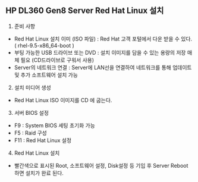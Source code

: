 ## HP DL360 Gen8 Server Red Hat Linux 설치 
1. 준비 사항 
- Red Hat Linux 설치 이미 (ISO 파일) : Red Hat 고객 포털에서 다운 받을 수 있다. ( rhel-9.5-x86_64-boot )
- 부팅 가능한 USB 드라이브 또는 DVD : 설치 이미지를 담을 수 있는 용량의 저장 매체 필요 (CD드라이브로 구워서 사용)
- Server의 네트워크 연결 : Server에 LAN선을 연결하여 네트워크를 통해 업데이트 및 추가 소프트웨어 설치 가능 

2. 설치 미디어 생성 
- Red Hat Linux ISO 이미지를 CD 에 굽는다. 

3. 서버 BIOS 설정 
- F9 : System BIOS 세팅 초기화 가능 
- F5 : Raid 구성
- F11 : Red Hat Linux 설정

4. Red Hat Linux 설치 
- 빨간색으로 표시된 Root, 소프트웨어 설정, Disk설정 등 기입 후 Server Reboot 하면 설치가 완료 된다. 



 

